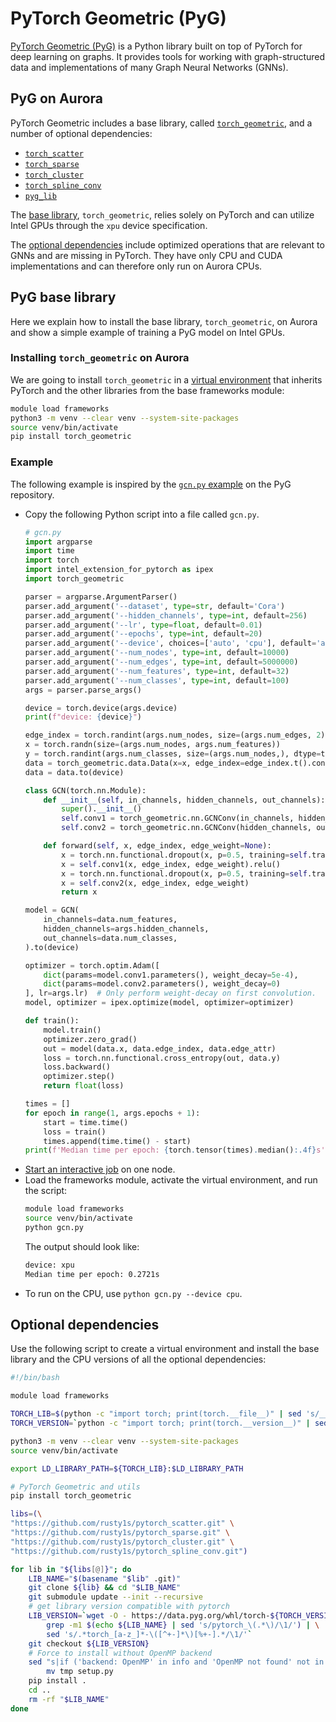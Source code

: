 # PyTorch Geometric (PyG)

[PyTorch Geometric (PyG)](https://pyg.org/) is a Python library built on top of PyTorch for deep learning on graphs. It provides tools for working with graph-structured data and implementations of many Graph Neural Networks (GNNs).

## PyG on Aurora

PyTorch Geometric includes a base library, called [`torch_geometric`](https://github.com/pyg-team/pytorch_geometric), and a number of optional dependencies:
- [`torch_scatter`](https://github.com/rusty1s/pytorch_scatter)
- [`torch_sparse`](https://github.com/rusty1s/pytorch_sparse)
- [`torch_cluster`](https://github.com/rusty1s/pytorch_cluster)
- [`torch_spline_conv`](https://github.com/rusty1s/pytorch_spline_conv)
- [`pyg_lib`](https://github.com/pyg-team/pyg-lib)

The [base library](#pyg-base-library), `torch_geometric`, relies solely on PyTorch and can utilize Intel GPUs through the `xpu` device specification.

The [optional dependencies](#optional-dependencies) include optimized operations that are relevant to GNNs and are missing in PyTorch. They have only CPU and CUDA implementations and can therefore only run on Aurora CPUs.

## PyG base library

Here we explain how to install the base library, `torch_geometric`, on Aurora and show a simple example of training a PyG model on Intel GPUs.

### Installing `torch_geometric` on Aurora

We are going to install `torch_geometric` in a [virtual environment](../python.md#virtual-environments-via-venv) that inherits PyTorch and the other libraries from the base frameworks module:

```bash
module load frameworks
python3 -m venv --clear venv --system-site-packages
source venv/bin/activate
pip install torch_geometric
```

### Example

The following example is inspired by the [`gcn.py` example](https://github.com/pyg-team/pytorch_geometric/blob/master/examples/gcn.py) on the PyG repository.

- Copy the following Python script into a file called `gcn.py`.
  ```python
  # gcn.py
  import argparse
  import time
  import torch
  import intel_extension_for_pytorch as ipex
  import torch_geometric
  
  parser = argparse.ArgumentParser()
  parser.add_argument('--dataset', type=str, default='Cora')
  parser.add_argument('--hidden_channels', type=int, default=256)
  parser.add_argument('--lr', type=float, default=0.01)
  parser.add_argument('--epochs', type=int, default=20)
  parser.add_argument('--device', choices=['auto', 'cpu'], default='auto', help='device to use')
  parser.add_argument('--num_nodes', type=int, default=10000)
  parser.add_argument('--num_edges', type=int, default=5000000)
  parser.add_argument('--num_features', type=int, default=32)
  parser.add_argument('--num_classes', type=int, default=100)
  args = parser.parse_args()
  
  device = torch.device(args.device)
  print(f"device: {device}")
  
  edge_index = torch.randint(args.num_nodes, size=(args.num_edges, 2), dtype=torch.long)
  x = torch.randn(size=(args.num_nodes, args.num_features))
  y = torch.randint(args.num_classes, size=(args.num_nodes,), dtype=torch.long)
  data = torch_geometric.data.Data(x=x, edge_index=edge_index.t().contiguous(), y=y, num_classes=(y.max()+1).item())
  data = data.to(device)
  
  class GCN(torch.nn.Module):
      def __init__(self, in_channels, hidden_channels, out_channels):
          super().__init__()
          self.conv1 = torch_geometric.nn.GCNConv(in_channels, hidden_channels)
          self.conv2 = torch_geometric.nn.GCNConv(hidden_channels, out_channels)
  
      def forward(self, x, edge_index, edge_weight=None):
          x = torch.nn.functional.dropout(x, p=0.5, training=self.training)
          x = self.conv1(x, edge_index, edge_weight).relu()
          x = torch.nn.functional.dropout(x, p=0.5, training=self.training)
          x = self.conv2(x, edge_index, edge_weight)
          return x
  
  model = GCN(
      in_channels=data.num_features,
      hidden_channels=args.hidden_channels,
      out_channels=data.num_classes,
  ).to(device)
  
  optimizer = torch.optim.Adam([
      dict(params=model.conv1.parameters(), weight_decay=5e-4),
      dict(params=model.conv2.parameters(), weight_decay=0)
  ], lr=args.lr)  # Only perform weight-decay on first convolution.
  model, optimizer = ipex.optimize(model, optimizer=optimizer)
  
  def train():
      model.train()
      optimizer.zero_grad()
      out = model(data.x, data.edge_index, data.edge_attr)
      loss = torch.nn.functional.cross_entropy(out, data.y)
      loss.backward()
      optimizer.step()
      return float(loss)
  
  times = []
  for epoch in range(1, args.epochs + 1):
      start = time.time()
      loss = train()
      times.append(time.time() - start)
  print(f'Median time per epoch: {torch.tensor(times).median():.4f}s')
  ```
- [Start an interactive job](../../running-jobs-aurora.md#submitting-a-job) on one node.
- Load the frameworks module, activate the virtual environment, and run the script:
  ```bash
  module load frameworks
  source venv/bin/activate
  python gcn.py
  ```
  The output should look like:
  ```bash
  device: xpu
  Median time per epoch: 0.2721s
  ```
- To run on the CPU, use `python gcn.py --device cpu`.

## Optional dependencies

Use the following script to create a virtual environment and install the base library and the CPU versions of all the optional dependencies:

```bash
#!/bin/bash 

module load frameworks

TORCH_LIB=$(python -c "import torch; print(torch.__file__)" | sed 's/__init__.py/lib/')
TORCH_VERSION=`python -c "import torch; print(torch.__version__)" | sed 's/^\([0-9.]*\).*/\1/'`

python3 -m venv --clear venv --system-site-packages
source venv/bin/activate

export LD_LIBRARY_PATH=${TORCH_LIB}:$LD_LIBRARY_PATH

# PyTorch Geometric and utils
pip install torch_geometric

libs=(\
"https://github.com/rusty1s/pytorch_scatter.git" \
"https://github.com/rusty1s/pytorch_sparse.git" \
"https://github.com/rusty1s/pytorch_cluster.git" \
"https://github.com/rusty1s/pytorch_spline_conv.git")

for lib in "${libs[@]}"; do
    LIB_NAME="$(basename "$lib" .git)"
    git clone ${lib} && cd "$LIB_NAME"
    git submodule update --init --recursive
    # get library version compatible with pytorch
    LIB_VERSION=`wget -O - https://data.pyg.org/whl/torch-${TORCH_VERSION}%2Bcpu.html 2>/dev/null | \
        grep -m1 $(echo ${LIB_NAME} | sed 's/pytorch_\(.*\)/\1/') | \
        sed 's/.*torch_[a-z_]*-\([^+-]*\)[%+-].*/\1/'`
    git checkout ${LIB_VERSION} 
    # Force to install without OpenMP backend
    sed "s|if ('backend: OpenMP' in info and 'OpenMP not found' not in info|if (False|g" setup.py > tmp && \
        mv tmp setup.py
    pip install .
    cd ..
    rm -rf "$LIB_NAME"
done
```